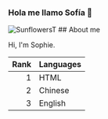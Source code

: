 ### Hola me llamo Sofía 👋

<!--
**SofiaYaworski/sofiayaworski** is a ✨ _special_ ✨ repository because its `README.md` (this file) appears on your GitHub profile.

Here are some ideas to get you started:

- 🔭 I’m currently working on ...
- 🌱 I’m currently learning chinese
- 👯 I’m looking to collaborate on ...
- 🤔 I’m looking for help with ...
- 💬 Ask me about 
- 📫 How to reach me: ...
- 😄 Pronouns: ...
- ⚡ Fun fact: ...
-->
<picture>
 <source media="(prefers-color-scheme: dark)" srcset="https://images.unsplash.com/photo-1442528010304-834a5d4f3925?ixlib=rb-1.2.1&ixid=MnwxMjA3fDB8MHxwaG90by1yZWxhdGVkfDE5fHx8ZW58MHx8fHw%3D&w=1000&q=80">
 <source media="(prefers-color-scheme: light)" srcset="https://images.unsplash.com/photo-1442528010304-834a5d4f3925?ixlib=rb-1.2.1&ixid=MnwxMjA3fDB8MHxwaG90by1yZWxhdGVkfDE5fHx8ZW58MHx8fHw%3D&w=1000&q=80">
 <img alt="SunflowersT" src="https://images.unsplash.com/photo-1442528010304-834a5d4f3925?ixlib=rb-1.2.1&ixid=MnwxMjA3fDB8MHxwaG90by1yZWxhdGVkfDE5fHx8ZW58MHx8fHw%3D&w=1000&q=80">
</picture>
## About me

Hi, I'm Sophie.

| Rank | Languages |
|-----:|-----------|
|     1| HTML      |
|     2| Chinese   |
|     3| English   |
